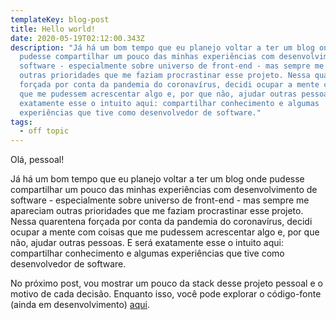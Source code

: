 ```yaml
---
templateKey: blog-post
title: Hello world!
date: 2020-05-19T02:12:00.343Z
description: "Já há um bom tempo que eu planejo voltar a ter um blog onde
  pudesse compartilhar um pouco das minhas experiências com desenvolvimento de
  software - especialmente sobre universo de front-end - mas sempre me apareciam
  outras prioridades que me faziam procrastinar esse projeto. Nessa quarentena
  forçada por conta da pandemia do coronavírus, decidi ocupar a mente com coisas
  que me pudessem acrescentar algo e, por que não, ajudar outras pessoas. E será
  exatamente esse o intuito aqui: compartilhar conhecimento e algumas
  experiências que tive como desenvolvedor de software."
tags:
  - off topic
---
```

Olá, pessoal!

Já há um bom tempo que eu planejo voltar a ter um blog onde pudesse compartilhar um pouco das minhas experiências com desenvolvimento de software - especialmente sobre universo de front-end - mas sempre me apareciam outras prioridades que me faziam procrastinar esse projeto. Nessa quarentena forçada por conta da pandemia do coronavírus, decidi ocupar a mente com coisas que me pudessem acrescentar algo e, por que não, ajudar outras pessoas. E será exatamente esse o intuito aqui: compartilhar conhecimento e algumas experiências que tive como desenvolvedor de software.

No próximo post, vou mostrar um pouco da stack desse projeto pessoal e o motivo de cada decisão. Enquanto isso, você pode explorar o código-fonte (ainda em desenvolvimento) [aqui](https://github.com/samwx/samuel-martins-v2).